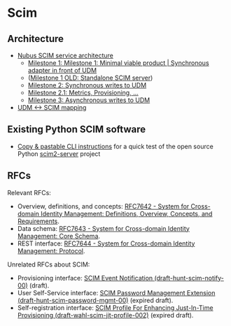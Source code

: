 # Scim

## Architecture

- [Nubus SCIM service architecture](architecture/Nubus-SCIM-service-architecture.md)
  - [Milestone 1: Milestone 1: Minimal viable product | Synchronous adapter in front of UDM](architecture/milestone1.md)
  - ([Milestone 1 OLD: Standalone SCIM server](architecture/milestone1-old.md))
  - [Milestone 2: Synchronous writes to UDM](architecture/milestone2.md)
  - [Milestone 2.1: Metrics, Provisioning, ...](architecture/milestone2.1.md)
  - [Milestone 3: Asynchronous writes to UDM](architecture/milestone3.md)
- [UDM <-> SCIM mapping](udm-scim-mapping.md)

## Existing Python SCIM software

- [Copy & pastable CLI instructions](python-scim-server-test.md) for a quick test of the open source Python [scim2-server](https://github.com/python-scim/scim2-server) project

## RFCs

Relevant RFCs:

- Overview, definitions, and concepts: [RFC7642 - System for Cross-domain Identity Management: Definitions, Overview, Concepts, and Requirements](https://datatracker.ietf.org/doc/html/rfc7642).
- Data schema: [RFC7643 - System for Cross-domain Identity Management: Core Schema](https://datatracker.ietf.org/doc/html/rfc7643).
- REST interface: [RFC7644 - System for Cross-domain Identity Management: Protocol](https://datatracker.ietf.org/doc/html/rfc7644).

Unrelated RFCs about SCIM:

- Provisioning interface: [SCIM Event Notification (draft-hunt-scim-notify-00)](https://datatracker.ietf.org/doc/html/draft-hunt-scim-notify-00) (draft).
- User Self-Service interface: [SCIM Password Management Extension (draft-hunt-scim-password-mgmt-00)](https://datatracker.ietf.org/doc/draft-hunt-scim-password-mgmt/) (expired draft).
- Self-registration interface: [SCIM Profile For Enhancing Just-In-Time Provisioning (draft-wahl-scim-jit-profile-002)](https://datatracker.ietf.org/doc/draft-wahl-scim-jit-profile/) (expired draft).
